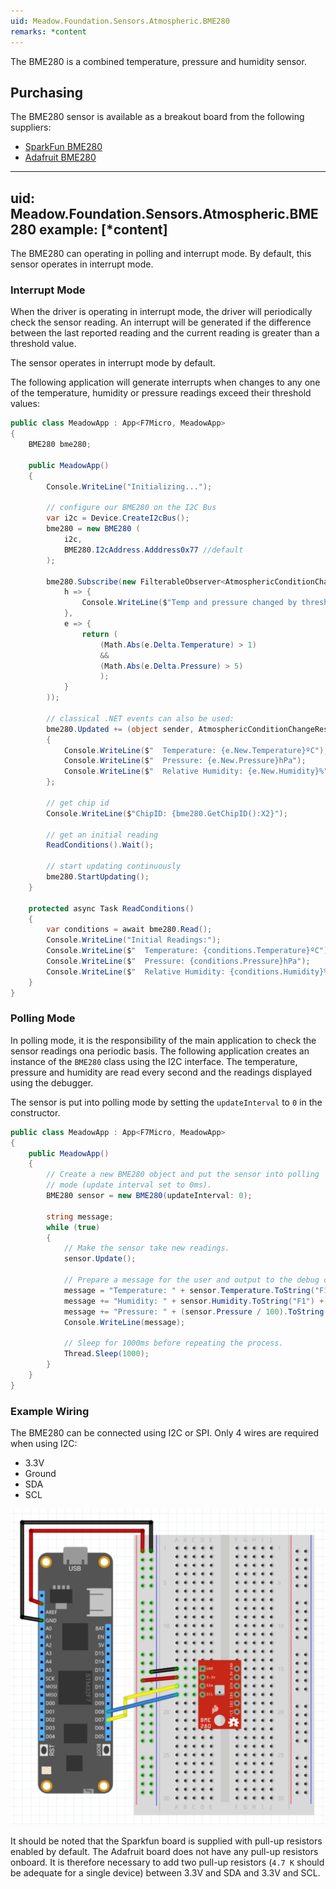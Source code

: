 ```yaml
---
uid: Meadow.Foundation.Sensors.Atmospheric.BME280
remarks: *content
---
```


The BME280 is a combined temperature, pressure and humidity sensor.

## Purchasing

The BME280 sensor is available as a breakout board from the following suppliers:

* [SparkFun BME280](https://www.sparkfun.com/products/13676)
* [Adafruit BME280](https://www.adafruit.com/product/2652)

---
uid: Meadow.Foundation.Sensors.Atmospheric.BME280
example: [*content]
---

The BME280 can operating in polling and interrupt mode.  By default, this sensor operates in interrupt mode.

### Interrupt Mode

When the driver is operating in interrupt mode, the driver will periodically check the sensor reading.  An interrupt will be generated if the difference between the last reported reading and the current reading is greater than a threshold value.

The sensor operates in interrupt mode by default.

The following application will generate interrupts when changes to any one of the temperature, humidity or pressure readings exceed their threshold values:

```csharp
public class MeadowApp : App<F7Micro, MeadowApp>
{
    BME280 bme280;

    public MeadowApp()
    {
        Console.WriteLine("Initializing...");

        // configure our BME280 on the I2C Bus
        var i2c = Device.CreateI2cBus();
        bme280 = new BME280 (
            i2c,
            BME280.I2cAddress.Adddress0x77 //default
        );

        bme280.Subscribe(new FilterableObserver<AtmosphericConditionChangeResult, AtmosphericConditions>(
            h => {
                Console.WriteLine($"Temp and pressure changed by threshold; new temp: {h.New.Temperature}, old: {h.Old.Temperature}");
            },
            e => {
                return (
                    (Math.Abs(e.Delta.Temperature) > 1)
                    &&
                    (Math.Abs(e.Delta.Pressure) > 5)
                    );
            }
        ));

        // classical .NET events can also be used:
        bme280.Updated += (object sender, AtmosphericConditionChangeResult e) => 
        {
            Console.WriteLine($"  Temperature: {e.New.Temperature}ºC");
            Console.WriteLine($"  Pressure: {e.New.Pressure}hPa");
            Console.WriteLine($"  Relative Humidity: {e.New.Humidity}%");
        };

        // get chip id
        Console.WriteLine($"ChipID: {bme280.GetChipID():X2}");            

        // get an initial reading
        ReadConditions().Wait();

        // start updating continuously
        bme280.StartUpdating();
    }

    protected async Task ReadConditions()
    {
        var conditions = await bme280.Read();
        Console.WriteLine("Initial Readings:");
        Console.WriteLine($"  Temperature: {conditions.Temperature}ºC");
        Console.WriteLine($"  Pressure: {conditions.Pressure}hPa");
        Console.WriteLine($"  Relative Humidity: {conditions.Humidity}%");
    }
}
```

### Polling Mode

In polling mode, it is the responsibility of the main application to check the sensor readings ona periodic basis.  The following application creates an instance of the `BME280` class using the I2C interface.  The temperature, pressure and humidity are read every second and the readings displayed using the debugger.

The sensor is put into polling mode by setting the `updateInterval` to `0` in the constructor.

```csharp
public class MeadowApp : App<F7Micro, MeadowApp>
{
    public MeadowApp()
    {
        // Create a new BME280 object and put the sensor into polling
        // mode (update interval set to 0ms).
        BME280 sensor = new BME280(updateInterval: 0);

        string message;
        while (true)
        {
            // Make the sensor take new readings.
            sensor.Update();

            // Prepare a message for the user and output to the debug console.
            message = "Temperature: " + sensor.Temperature.ToString("F1") + " C\n";
            message += "Humidity: " + sensor.Humidity.ToString("F1") + " %\n";
            message += "Pressure: " + (sensor.Pressure / 100).ToString("F0") + " hPa\n\n";
            Console.WriteLine(message);

            // Sleep for 1000ms before repeating the process.
            Thread.Sleep(1000);
        }
    }
}
```

### Example Wiring

The BME280 can be connected using I2C or SPI.  Only 4 wires are required when using I2C:

* 3.3V
* Ground
* SDA
* SCL

![](../../API_Assets/Meadow.Foundation.Sensors.Atmospheric.BME280/BME280.svg)

It should be noted that the Sparkfun board is supplied with pull-up resistors enabled by default.  The Adafruit board does not have any pull-up resistors onboard.  It is therefore necessary to add two pull-up resistors (`4.7 K` should be adequate for a single device) between 3.3V and SDA and 3.3V and SCL.
